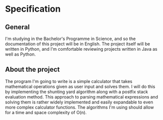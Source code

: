 # Specification
## General
I'm studying in the Bachelor's Programme in Science, and so the documentation 
of this project will be in English. The project itself will be written in
Python, and I'm comfortable reviewing projects written in Java as well as 
Python.

## About the project
The program I'm going to write is a simple calculator that takes mathematical operations
given as user input and solves them. I will do this by implementing the shunting yard algorithm
along with a postfix stack evaluation method. This approach to parsing mathematical expressions
and solving them is rather widely implemented and easily expandable to even more complex calculator
functions. The algorithms I'm using should allow for a time and space complexity of O(n).
